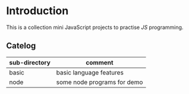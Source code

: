 # Introduction

This is a collection mini JavaScript projects to practise *JS* programming.

## Catelog

| sub-directory      | comment                            |
| ------------------ | ---------------------------------- |
| basic              | basic language features            |
| node               | some node programs for demo        |
